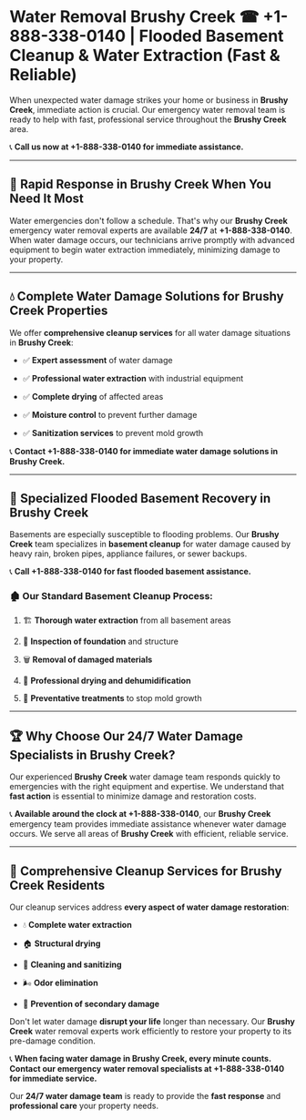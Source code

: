 # Water Removal Brushy Creek ☎ +1-888-338-0140 | Flooded Basement Cleanup & Water Extraction (Fast & Reliable)

When unexpected water damage strikes your home or business in **Brushy Creek**, immediate action is crucial. Our emergency water removal team is ready to help with fast, professional service throughout the **Brushy Creek** area. 

📞 **Call us now at +1-888-338-0140 for immediate assistance.**
---
## 🚀 Rapid Response in Brushy Creek When You Need It Most
Water emergencies don't follow a schedule. That's why our **Brushy Creek** emergency water removal experts are available **24/7** at **+1-888-338-0140**. When water damage occurs, our technicians arrive promptly with advanced equipment to begin water extraction immediately, minimizing damage to your property.
---
## 💧 Complete Water Damage Solutions for Brushy Creek Properties
We offer **comprehensive cleanup services** for all water damage situations in **Brushy Creek**:
- ✅ **Expert assessment** of water damage  
- ✅ **Professional water extraction** with industrial equipment  
- ✅ **Complete drying** of affected areas  
- ✅ **Moisture control** to prevent further damage  
- ✅ **Sanitization services** to prevent mold growth  
📞 **Contact +1-888-338-0140 for immediate water damage solutions in Brushy Creek.**
---
## 🌊 Specialized Flooded Basement Recovery in Brushy Creek
Basements are especially susceptible to flooding problems. Our **Brushy Creek** team specializes in **basement cleanup** for water damage caused by heavy rain, broken pipes, appliance failures, or sewer backups. 
📞 **Call +1-888-338-0140 for fast flooded basement assistance.**
### 🏚️ Our Standard Basement Cleanup Process:
1. 🏗️ **Thorough water extraction** from all basement areas  
2. 🔎 **Inspection of foundation** and structure  
3. 🗑️ **Removal of damaged materials**  
4. 💨 **Professional drying and dehumidification**  
5. 🚫 **Preventative treatments** to stop mold growth  
---
## 🏆 Why Choose Our 24/7 Water Damage Specialists in Brushy Creek?
Our experienced **Brushy Creek** water damage team responds quickly to emergencies with the right equipment and expertise. We understand that **fast action** is essential to minimize damage and restoration costs.
📞 **Available around the clock at +1-888-338-0140**, our **Brushy Creek** emergency team provides immediate assistance whenever water damage occurs. We serve all areas of **Brushy Creek** with efficient, reliable service.
---
## 🧹 Comprehensive Cleanup Services for Brushy Creek Residents
Our cleanup services address **every aspect of water damage restoration**:
- 💧 **Complete water extraction**  
- 🏠 **Structural drying**  
- 🧼 **Cleaning and sanitizing**  
- 🌬️ **Odor elimination**  
- 🚫 **Prevention of secondary damage**  
Don't let water damage **disrupt your life** longer than necessary. Our **Brushy Creek** water removal experts work efficiently to restore your property to its pre-damage condition.
📞 **When facing water damage in Brushy Creek, every minute counts. Contact our emergency water removal specialists at +1-888-338-0140 for immediate service.**
Our **24/7 water damage team** is ready to provide the **fast response** and **professional care** your property needs.
